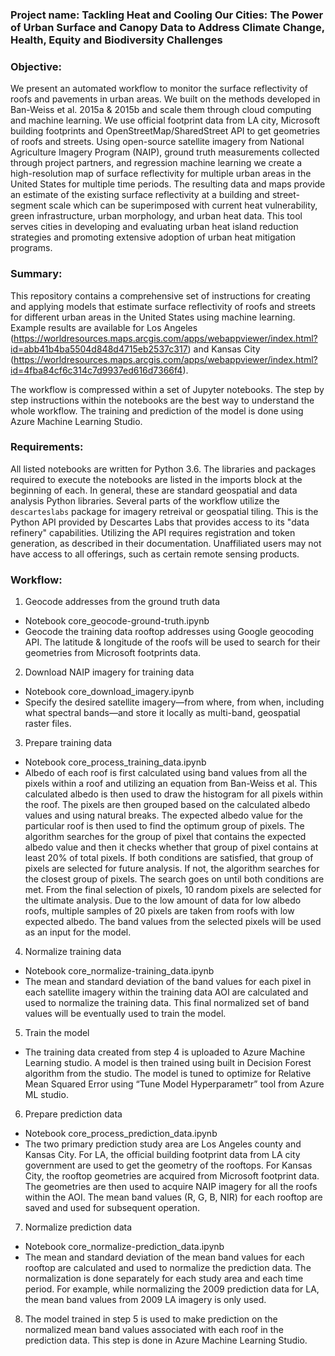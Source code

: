 ### Project name: Tackling Heat and Cooling Our Cities: The Power of Urban Surface and Canopy Data to Address Climate Change, Health, Equity and Biodiversity Challenges

### Objective:
We present an automated workflow to monitor the surface reflectivity of roofs and pavements in urban areas. We built on the methods developed in Ban-Weiss et al. 2015a & 2015b and scale them through cloud computing and machine learning. We use official footprint data from LA city, Microsoft building footprints and OpenStreetMap/SharedStreet API to get geometries of roofs and streets. Using open-source satellite imagery from National Agriculture Imagery Program (NAIP), ground truth measurements collected through project partners, and regression machine learning we create a high-resolution map of surface reflectivity for multiple urban areas in the United States for multiple time periods. The resulting data and maps provide an estimate of the existing surface reflectivity at a building and street-segment scale which can be superimposed with current heat vulnerability, green infrastructure, urban morphology, and urban heat data. This tool serves cities in developing and evaluating urban heat island reduction strategies and promoting extensive adoption of urban heat mitigation programs. 

### Summary:
This repository contains a comprehensive set of instructions for creating and applying models that estimate surface reflectivity of roofs and streets for different urban areas in the United States using machine learning.  Example results are available for Los Angeles (https://worldresources.maps.arcgis.com/apps/webappviewer/index.html?id=abb41b4ba5504d848d4715eb2537c317) and Kansas City (https://worldresources.maps.arcgis.com/apps/webappviewer/index.html?id=4fba84cf6c314c7d9937ed616d7366f4).  

The workflow is compressed within a set of Jupyter notebooks. The step by step instructions within the notebooks are the best way to understand the whole workflow. The training and prediction of the model is done using Azure Machine Learning Studio.

### Requirements:
All listed notebooks are written for Python 3.6. The libraries and packages required to execute the notebooks are listed in the imports block at the beginning of each. In general, these are standard geospatial and data analysis Python libraries.
Several parts of the workflow utilize the `descarteslabs` package for imagery retreival or geospatial tiling. This is the Python API provided by Descartes Labs that provides access to its "data refinery" capabilities. Utilizing the API requires registration and token generation, as described in their documentation. Unaffiliated users may not have access to all offerings, such as certain remote sensing products. 

### Workflow:
1.	Geocode addresses from the ground truth data
* Notebook core_geocode-ground-truth.ipynb
* Geocode the training data rooftop addresses using Google geocoding API. The latitude & longitude of the roofs will be used to search for their geometries from Microsoft footprints data.  
2.	Download NAIP imagery for training data
* Notebook core_download_imagery.ipynb
* Specify the desired satellite imagery—from where, from when, including what spectral bands—and store it locally as multi-band, geospatial raster files. 
3.	Prepare training data
* Notebook core_process_training_data.ipynb
* Albedo of each roof is first calculated using band values from all the pixels within a roof and utilizing an equation from Ban-Weiss et al. This calculated albedo is then used to draw the histogram for all pixels within the roof. The pixels are then grouped based on the calculated albedo values and using natural breaks. The expected albedo value for the particular roof is then used to find the optimum group of pixels. The algorithm searches for the group of pixel that contains the expected albedo value and then it checks whether that group of pixel contains at least 20% of total pixels. If both conditions are satisfied, that group of pixels are selected for future analysis. If not, the algorithm searches for the closest group of pixels. The search goes on until both conditions are met. From the final selection of pixels, 10 random pixels are selected for the ultimate analysis. Due to the low amount of data for low albedo roofs, multiple samples of 20 pixels are taken from roofs with low expected albedo. The band values from the selected pixels will be used as an input for the model.
4.	Normalize training data
* Notebook core_normalize-training_data.ipynb
* The mean and standard deviation of the band values for each pixel in each satellite imagery within the training data AOI are calculated and used to normalize the training data. This final normalized set of band values will be eventually used to train the model.
5.	Train the model
* The training data created from step 4 is uploaded to Azure Machine Learning studio. A model is then trained using built in Decision Forest algorithm from the studio. The model is tuned to optimize for Relative Mean Squared Error using “Tune Model Hyperparametr” tool from Azure ML studio.
6.	Prepare prediction data
* Notebook core_process_prediction_data.ipynb
* The two primary prediction study area are Los Angeles county and Kansas City. For LA, the official building footprint data from LA city government are used to get the geometry of the rooftops. For Kansas City, the rooftop geometries are acquired from Microsoft footprint data. The geometries are then used to acquire NAIP imagery for all the roofs within the AOI. The mean band values (R, G, B, NIR) for each rooftop are saved and used for subsequent operation. 
7.	Normalize prediction data
* Notebook core_normalize-prediction_data.ipynb
* The mean and standard deviation of the mean band values for each rooftop are calculated and used to normalize the prediction data. The normalization is done separately for each study area and each time period. For example, while normalizing the 2009 prediction data for LA, the mean band values from 2009 LA imagery is only used. 
8.	The model trained in step 5 is used to make prediction on the normalized mean band values associated with each roof in the prediction data. This step is done in Azure Machine Learning Studio. 

